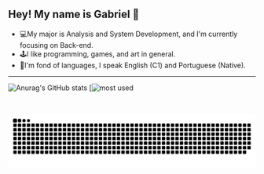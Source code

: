 ## Hey! My name is Gabriel 👋
- 💻My major is Analysis and System Development, and I'm currently focusing on Back-end.
- 🕹️I like programming, games, and art in general.
- 📖I'm fond of languages, I speak English (C1) and Portuguese (Native).
---


![Anurag's GitHub stats  ](https://github-readme-stats.vercel.app/api?username=gabrielvettorazzi&show_icons=true&theme=radical)
[![most used](https://github-readme-stats.vercel.app/api/top-langs/?username=gabrielvettorazzi&theme=blue-green)

</div><br/>
</div>
  
![Snake animation](https://github.com/ellen2121/ellen2121/blob/output/github-contribution-grid-snake.svg)
 
